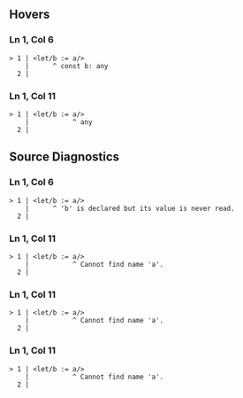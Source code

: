 ## Hovers
### Ln 1, Col 6
```marko
> 1 | <let/b := a/>
    |      ^ const b: any
  2 |
```

### Ln 1, Col 11
```marko
> 1 | <let/b := a/>
    |           ^ any
  2 |
```

## Source Diagnostics
### Ln 1, Col 6
```marko
> 1 | <let/b := a/>
    |      ^ 'b' is declared but its value is never read.
  2 |
```

### Ln 1, Col 11
```marko
> 1 | <let/b := a/>
    |           ^ Cannot find name 'a'.
  2 |
```

### Ln 1, Col 11
```marko
> 1 | <let/b := a/>
    |           ^ Cannot find name 'a'.
  2 |
```

### Ln 1, Col 11
```marko
> 1 | <let/b := a/>
    |           ^ Cannot find name 'a'.
  2 |
```

